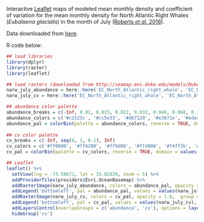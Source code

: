 Interactive [Leaflet](https://rstudio.github.io/leaflet/) maps of modeled mean monthly density and coefficient of variation for the mean monthly density for North Atlantic Right Whales (_Eubalaena glacialis_) in the month of July ([Roberts _et al_. 2016](https://www.nature.com/articles/srep22615)).

Data downloaded from [here](http://seamap.env.duke.edu/models/Duke-EC-GOM-2015/EC_North_Atlantic_right_whale_maps.html).

R code below:
```r
## load libraries
library(dplyr)
library(raster)
library(leaflet)

## load rasters (downloaded from http://seamap.env.duke.edu/models/Duke-EC-GOM-2015/EC_North_Atlantic_right_whale_maps.html)
narw_july_abundance = here::here('EC_North_Atlantic_right_whale', 'EC_North_Atlantic_right_whale_month07_abundance.img') %>% raster()
narw_july_cv = here::here('EC_North_Atlantic_right_whale', 'EC_North_Atlantic_right_whale_month07_cv.img') %>% raster()

## abundance color palette
abundance_breaks = c(-Inf, 0.01, 0.015, 0.022, 0.032, 0.046, 0.068, 0.10, 0.15, 0.22, 0.32, 0.46, 0.68, 1.0, 1.5, 2.2, 3.2, 4.6, 6.8, 10, Inf)
abundance_colors = c('#c2523c', '#cc5e33', '#d67129', '#e3871e', '#eda413', '#f2b90f', '#f7d40a', '#faea05', '#e1fa00', '#9cf000', '#59e800', '#1ade00', '#08d123', '#11bf51', '#1aad75', '#1f9c89', '#1c8a91', '#166b8a', '#114b82', '#0b2c7a')
abundance_pal = colorBin(palette = abundance_colors, reverse = TRUE, domain = values(narw_july_abundance), bins = abundance_breaks, na.color = 'transparent')
  
## cv color palette
cv_breaks = c(-Inf, seq(0, 1, 0.1), Inf)
cv_colors = c('#ff0000', '#ff6200', '#ff9d00', '#ffd900', '#f4ff2b', '#cdff70','#99ffad', '#4affea', '#2ed2ff', '#3b90ff', '#3355ff', '#002673')
cv_pal = colorBin(palette = cv_colors, reverse = TRUE, domain = values(narw_july_cv), bins = cv_breaks, na.color = 'transparent')

## Leaflet
leaflet() %>% 
  setView(lng = -73.50671, lat = 35.82039, zoom = 5) %>%
  addProviderTiles(providers$Esri.OceanBasemap) %>% 
  addRasterImage(narw_july_abundance, colors = abundance_pal, opacity = 1.0,  group = 'abundance') %>%
  addLegend('bottomleft', pal = abundance_pal, values = values(narw_july_abundance), title = 'animals / 100 km2', group = 'abundance') %>%
  addRasterImage(narw_july_cv, colors = cv_pal, opacity = 1.0,  group = 'cv') %>%
  addLegend('bottomleft', pal = cv_pal, values = values(narw_july_cv), title = 'coefficient of variation', group = 'cv') %>%
  addLayersControl(overlayGroups = c('abundance', 'cv'), options = layersControlOptions(collapsed = TRUE)) %>%
  hideGroup('cv')
```
